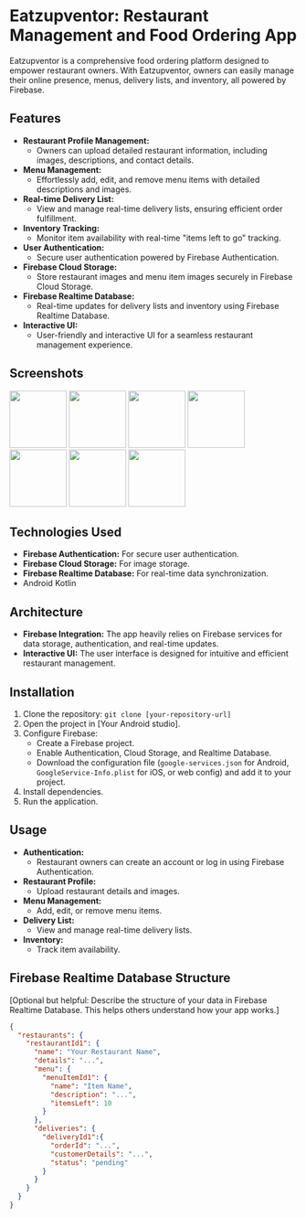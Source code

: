 # Eatzupventor: Restaurant Management and Food Ordering App

Eatzupventor is a comprehensive food ordering platform designed to empower restaurant owners. With Eatzupventor, owners can easily manage their online presence, menus, delivery lists, and inventory, all powered by Firebase.

## Features

* **Restaurant Profile Management:**
    * Owners can upload detailed restaurant information, including images, descriptions, and contact details.
* **Menu Management:**
    * Effortlessly add, edit, and remove menu items with detailed descriptions and images.
* **Real-time Delivery List:**
    * View and manage real-time delivery lists, ensuring efficient order fulfillment.
* **Inventory Tracking:**
    * Monitor item availability with real-time "items left to go" tracking.
* **User Authentication:**
    * Secure user authentication powered by Firebase Authentication.
* **Firebase Cloud Storage:**
    * Store restaurant images and menu item images securely in Firebase Cloud Storage.
* **Firebase Realtime Database:**
    * Real-time updates for delivery lists and inventory using Firebase Realtime Database.
* **Interactive UI:**
    * User-friendly and interactive UI for a seamless restaurant management experience.

## Screenshots
<img src="https://github.com/user-attachments/assets/add6923b-1817-413e-b071-cb13d052c107" width="100">
<img src="https://github.com/user-attachments/assets/1d6509f0-74d9-47d2-8693-0fe829685363" width="100">
<img src="https://github.com/user-attachments/assets/e42c12d0-b594-4b93-b46d-5906f8cc1c1c" width="100">
<img src="https://github.com/user-attachments/assets/4e45fb18-d8fe-4fce-8a1c-88e1b971276a" width="100">

<img src="https://github.com/user-attachments/assets/5b11d7d4-8a85-4577-acb0-bb6fdcaa5787" width="100">
<img src="https://github.com/user-attachments/assets/f6cdddfc-72af-45fc-aff1-fb65a9d0adac" width="100">
<img src="https://github.com/user-attachments/assets/83057224-5ca5-4071-9a3c-eb4a3ce5114a" width="100">





## Technologies Used

* **Firebase Authentication:** For secure user authentication.
* **Firebase Cloud Storage:** For image storage.
* **Firebase Realtime Database:** For real-time data synchronization.
* Android Kotlin

## Architecture

* **Firebase Integration:** The app heavily relies on Firebase services for data storage, authentication, and real-time updates.
* **Interactive UI:** The user interface is designed for intuitive and efficient restaurant management.

## Installation


1.  Clone the repository: `git clone [your-repository-url]`
2.  Open the project in [Your Android studio].
3.  Configure Firebase:
    * Create a Firebase project.
    * Enable Authentication, Cloud Storage, and Realtime Database.
    * Download the configuration file (`google-services.json` for Android, `GoogleService-Info.plist` for iOS, or web config) and add it to your project.
4.  Install dependencies.
5.  Run the application.

## Usage

* **Authentication:**
    * Restaurant owners can create an account or log in using Firebase Authentication.
* **Restaurant Profile:**
    * Upload restaurant details and images.
* **Menu Management:**
    * Add, edit, or remove menu items.
* **Delivery List:**
    * View and manage real-time delivery lists.
* **Inventory:**
    * Track item availability.

## Firebase Realtime Database Structure

[Optional but helpful: Describe the structure of your data in Firebase Realtime Database. This helps others understand how your app works.]

```json
{
  "restaurants": {
    "restaurantId1": {
      "name": "Your Restaurant Name",
      "details": "...",
      "menu": {
        "menuItemId1": {
          "name": "Item Name",
          "description": "...",
          "itemsLeft": 10
        }
      },
      "deliveries": {
        "deliveryId1":{
          "orderId": "...",
          "customerDetails": "...",
          "status": "pending"
        }
      }
    }
  }
}
